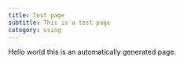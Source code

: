 ```yaml
---
title: Test page
subtitle: This is a test page
category: using
---
```


Hello world this is an automatically generated page.
